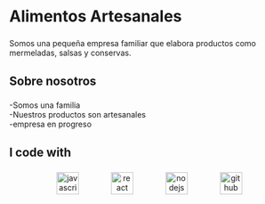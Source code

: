 <h1 align="left">Alimentos Artesanales</h1>

###

<p align="left">Somos una pequeña empresa familiar que elabora productos como mermeladas, salsas y conservas.</p>

###

<h2 align="left">Sobre nosotros</h2>

###

<p align="left">-Somos una familia<br>-Nuestros productos son artesanales<br>-empresa en progreso</p>

###

<h2 align="left">I code with</h2>

###

<div align="center">
  <img src="https://cdn.jsdelivr.net/gh/devicons/devicon/icons/javascript/javascript-original.svg" height="40" alt="javascript logo"  />
  <img width="50" />
  <img src="https://cdn.jsdelivr.net/gh/devicons/devicon/icons/react/react-original.svg" height="40" alt="react logo"  />
  <img width="50" />
  <img src="https://cdn.jsdelivr.net/gh/devicons/devicon/icons/nodejs/nodejs-original.svg" height="40" alt="nodejs logo"  />
  <img width="50" />
  <img src="https://cdn.jsdelivr.net/gh/devicons/devicon/icons/github/github-original.svg" height="40" alt="github logo"  />
</div>

###